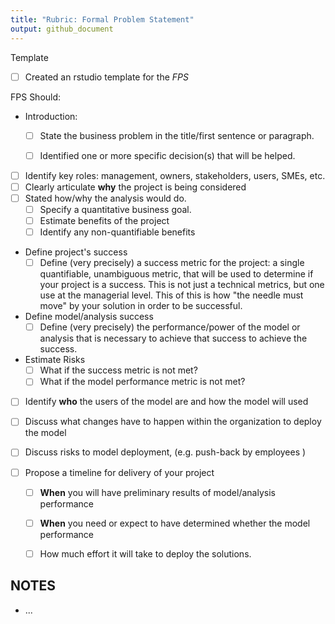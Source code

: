 ```yaml
---
title: "Rubric: Formal Problem Statement"
output: github_document
---
```


Template
 - [ ] Created an rstudio template for the *FPS*
 
FPS Should:

 - Introduction: 
   - [ ] State the business problem in the title/first sentence or paragraph.
   - [ ] Identified one or more specific decision(s) that will be helped. 

 
 - [ ] Identify key roles: management, owners, stakeholders, users, SMEs, etc.
 - [ ] Clearly articulate **why** the project is being considered
 - [ ] Stated how/why the analysis would do.
   - [ ] Specify a quantitative business goal.
   - [ ] Estimate benefits of the project 
   - [ ] Identify any non-quantifiable benefits 
   
 - Define project's success
   - [ ] Define (very precisely) a success metric for the project: a single quantifiable, unambiguous 
     metric, that will be used to determine if your project is a success. This is
     not just a technical metrics, but one use at the managerial level. This of
     this is how "the needle must move" by your solution in order to be successful.
     
 - Define model/analysis success 
   - [ ] Define (very precisely) the performance/power of the model or analysis that 
     is necessary to achieve that success to achieve the success.

 - Estimate Risks
   - [ ] What if the success metric is not met?
   - [ ] What if the model performance metric is not met?

 - [ ] Identify **who** the users of the model are and how the model will used 
 - [ ] Discuss what changes have to happen within the organization to deploy the model
 - [ ] Discuss risks to model deployment, (e.g. push-back by employees )

 - [ ] Propose a timeline for delivery of your project
   - [ ] **When** you will have preliminary results of model/analysis performance
   - [ ] **When** you need or expect to have determined whether the model performance 
   - [ ] How much effort it will take to deploy the solutions.


## NOTES

 - ...